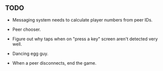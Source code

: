 TODO
----

 - Messaging system needs to calculate player numbers from peer IDs.

 - Peer chooser.
 - Figure out why taps when on "press a key" screen aren't detected very well.
 - Dancing egg guy.
 - When a peer disconnects, end the game.
